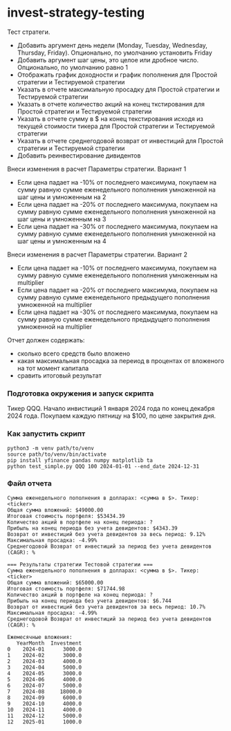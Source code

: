 # invest-strategy-testing

Тест стратеги.

- Добавить аргумент день недели (Monday, Tuesday, Wednesday, Thursday, Friday). Опционально, по умолчанию установить Friday
- Добавить аргумент шаг цены, это целое или дробное число. Опционально, по умолчанию равно 1
- Отображать график доходности и график пополнения для Простой стратегии и Тестируемой стратегии
- Указать в отчете максимальную просадку для Простой стратегии и Тестируемой стратегии
- Указать в отчете количество акций на конец ткстирования для Простой стратегии и Тестируемой стратегии
- Указать в отчете cумму в $ на конец текстирования исходя из текущей стоимости тикера для Простой стратегии и Тестируемой стратегии
- Указать в отчете среднегодовой возврат от инвестиций для Простой стратегии и Тестируемой стратегии
- Добавить реинвестирование дивидентов

Внеси изменения в расчет Параметры стратегии. Вариант 1
- Если цена падает на -10% от последнего максимума, покупаем на сумму равную сумме еженедельного пополнения умноженной на шаг цены и умноженным на 2
- Если цена падает на -20% от последнего максимума, покупаем на сумму равную сумме еженедельного пополнения умноженной на шаг цены и умноженным на 3
- Если цена падает на -30% от последнего максимума, покупаем на сумму равную сумме еженедельного пополнения умноженной на шаг цены и умноженным на 4

Внеси изменения в расчет Параметры стратегии. Вариант 2
- Если цена падает на -10% от последнего максимума, покупаем на сумму равную сумме еженедельного пополнения умноженным на multiplier
- Если цена падает на -20% от последнего максимума, покупаем на сумму равную сумме еженедельного предыдущего пополнения умноженной на multiplier
- Если цена падает на -30% от последнего максимума, покупаем на сумму равную сумме еженедельного предыдущего пополнения умноженной на multiplier

Отчет должен содержать:
- сколько всего средств было вложено
- какая максимальная просадка за переиод в процентах от вложеного на тот момент капитала
- сравить итоговый результат

### Подготовка окружения и запуск скрипта

Тикер QQQ. Начало инвистиций 1 января 2024 года по конец декабря 2024 года.
Покупаем каждую пятницу на $100, по цене закрытия дня.

### Как запустить скрипт
```
python3 -m venv path/to/venv                                                                                     
source path/to/venv/bin/activate
pip install yfinance pandas numpy matplotlib ta
python test_simple.py QQQ 100 2024-01-01 --end_date 2024-12-31
```

 ### Файл отчета

```=== Простая стратегия ===
Сумма еженедельного пополнения в долларах: <сумма в $>. Тикер: <ticker>
Общая сумма вложений: $49000.00
Итоговая стоимость портфеля: $53434.39
Количество акций в портфеле на конец периода: ?
Прибыль на конец периода без учета девидентов: $4343.39
Возврат от инвестиций без учета девидентов за весь период: 9.12%
Максимальная просадка: -4.99%
Среднегодовой Возврат от инвестиций за период без учета девидентов (CAGR): %

=== Результаты стратегии Тестовой стратегии ===
Сумма еженедельного пополнения в долларах: <сумма в $>. Тикер: <ticker>
Общая сумма вложений: $65000.00
Итоговая стоимость портфеля: $71744.98
Количество акций в портфеле на конец периода: ?
Прибыль на конец периода без учета девидентов: $6.744
Возврат от инвестиций без учета девидентов за весь период: 10.7%
Максимальная просадка: -4.99%
Среднегодовой Возврат от инвестиций за период без учета девидентов (CAGR): %

Ежемесячные вложения:
   YearMonth  Investment
0    2024-01      3000.0
1    2024-02      3000.0
2    2024-03      4000.0
3    2024-04      5000.0
4    2024-05      3000.0
5    2024-06      4000.0
6    2024-07      5000.0
7    2024-08     18000.0
8    2024-09      6000.0
9    2024-10      4000.0
10   2024-11      4000.0
11   2024-12      5000.0
12   2025-01      1000.0
```